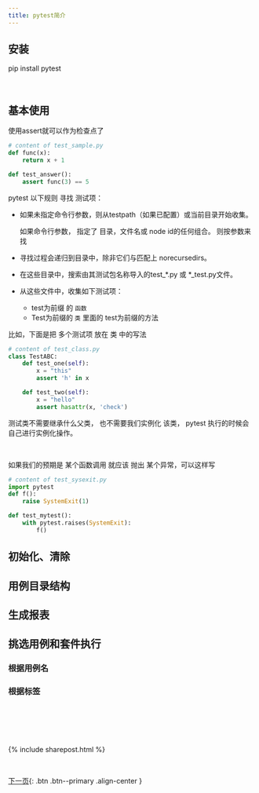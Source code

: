 ```yaml
---
title: pytest简介
---
```



## 安装

pip install pytest

<br>

## 基本使用

使用assert就可以作为检查点了

```py
# content of test_sample.py
def func(x):
    return x + 1

def test_answer():
    assert func(3) == 5
```



pytest 以下规则 寻找 测试项：

- 如果未指定命令行参数，则从testpath（如果已配置）或当前目录开始收集。 
  
  如果命令行参数， 指定了 目录，文件名或 node id的任何组合。 则按参数来找

- 寻找过程会递归到目录中，除非它们与匹配上 norecursedirs。 
  
- 在这些目录中，搜索由其测试包名称导入的test_*.py 或 *_test.py文件。
   
- 从这些文件中，收集如下测试项：
  
  - test为前缀 的  ```函数``` 
  - Test为前缀的  ```类```  里面的 test为前缀的方法
  


比如，下面是把 多个测试项 放在 类 中的写法

```py
# content of test_class.py
class TestABC:
    def test_one(self):
        x = "this"
        assert 'h' in x

    def test_two(self):
        x = "hello"
        assert hasattr(x, 'check')
```

测试类不需要继承什么父类， 也不需要我们实例化 该类， pytest 执行的时候会自己进行实例化操作。



<br>

如果我们的预期是 某个函数调用 就应该 抛出 某个异常，可以这样写

```py
# content of test_sysexit.py
import pytest
def f():
    raise SystemExit(1)

def test_mytest():
    with pytest.raises(SystemExit):
        f()
```

## 初始化、清除

## 用例目录结构


## 生成报表

## 挑选用例和套件执行

### 根据用例名

### 根据标签



<br><br><br><br>

{% include sharepost.html %}

<br>

[下一页](/doc/tutorial/o/mysql/02/){: .btn .btn--primary .align-center }